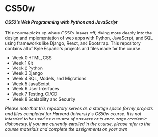 # CS50w
#### *CS50’s Web Programming with Python and JavaScript*
This course picks up where CS50x leaves off, diving more deeply into the design and implementation of web apps with Python, JavaScript, and SQL using frameworks like Django, React, and Bootstrap. This repository contains all of Kyle Español's projects and files made for the course.
- Week 0 HTML, CSS
- Week 1 Git
- Week 2 Python
- Week 3 Django
- Week 4 SQL, Models, and Migrations
- Week 5 JavaScript
- Week 6 User Interfaces
- Week 7 Testing, CI/CD
- Week 8 Scalability and Security

_*Please note that this repository serves as a storage space for my projects and files completed for Harvard University's CS50w course. It is not intended to be used as a source of answers or to encourage academic dishonesty. If you are currently enrolled in the course, please refer to the course materials and complete the assignments on your own*_
